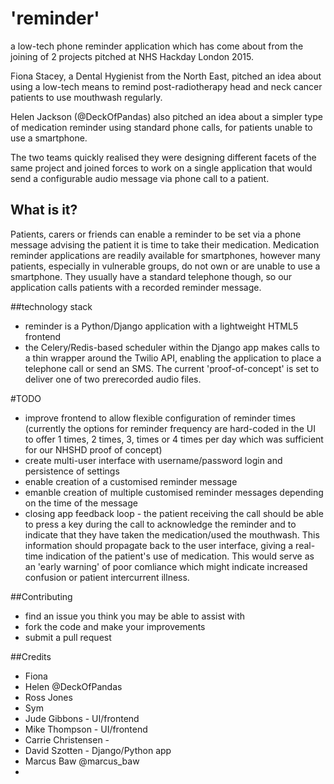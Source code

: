 # 'reminder'
a low-tech phone reminder application which has come about from the joining of 2 projects pitched at NHS Hackday London 2015.

Fiona Stacey, a Dental Hygienist from the North East, pitched an idea about using a low-tech means to remind post-radiotherapy head and neck cancer patients to use mouthwash regularly.

Helen Jackson (@DeckOfPandas) also pitched an idea about a simpler type of medication reminder using standard phone calls, for patients unable to use a smartphone.

The two teams quickly realised they were designing different facets of the same project and joined forces to work on a single application that would send a configurable audio message via phone call to a patient.

## What is it?
Patients, carers or friends can enable a reminder to be set via a phone message advising the patient it is time to take their medication. Medication reminder applications are readily available for smartphones, however many patients, especially in vulnerable groups, do not own or are unable to use a smartphone. They usually have a standard telephone though, so our application calls patients with a recorded reminder message.

##technology stack
* reminder is a Python/Django application with a lightweight HTML5 frontend
* the Celery/Redis-based scheduler within the Django app makes calls to a thin wrapper around the Twilio API, enabling the application to place a telephone call or send an SMS. The current 'proof-of-concept' is set to deliver one of two prerecorded audio files.

#TODO
* improve frontend to allow flexible configuration of reminder times (currently the options for reminder frequency are hard-coded in the UI to offer 1 times, 2 times, 3, times or 4 times per day which was sufficient for our NHSHD proof of concept)
* create multi-user interface with username/password login and persistence of settings
* enable creation of a customised reminder message
* emanble creation of multiple customised reminder messages depending on the time of the message
* closing app feedback loop - the patient receiving the call should be able to press a key during the call to acknowledge the reminder and to indicate that they have taken the medication/used the mouthwash. This information should propagate back to the user interface, giving a real-time indication of the patient's use of medication. This would serve as an 'early warning' of poor comliance which might indicate increased confusion or patient intercurrent illness.

##Contributing
* find an issue you think you may be able to assist with
* fork the code and make your improvements
* submit a pull request

##Credits
* Fiona
* Helen @DeckOfPandas
* Ross Jones
* Sym 
* Jude Gibbons - UI/frontend
* Mike Thompson - UI/frontend
* Carrie Christensen - 
* David Szotten - Django/Python app
* Marcus Baw @marcus_baw
* 
